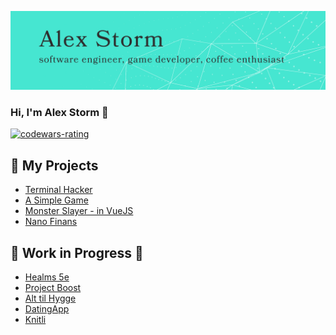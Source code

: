 ![githubreadmebanner](https://github.com/Stormeal/Stormeal/blob/main/img/cover.png?raw=true)
### Hi, I'm Alex Storm 👋
[![codewars-rating](https://www.codewars.com/users/Stormeal/badges/large)](https://www.codewars.com/users/Stormeal)

## 🚀 My Projects
- [Terminal Hacker](https://github.com/Stormeal/Terminal_Hacker)
- [A Simple Game](https://github.com/Stormeal/A-Simple-Game)
- [Monster Slayer - in VueJS](https://github.com/Stormeal/MonsterSlayer/tree/master)
- [Nano Finans](https://github.com/Stormeal/Nanofinans)

## 🚧 Work in Progress 🚧
- [Healms 5e](https://github.com/Stormeal/Healms-5e)
- [Project Boost](https://github.com/Stormeal/Project_Boost)
- [Alt til Hygge](https://github.com/Stormeal/AltTilHygge-front)
- [DatingApp](https://github.com/Stormeal/DatingApp)
- [Knitli](https://github.com/Stormeal/Knitli)
<!--
**Stormeal/Stormeal** is a ✨ _special_ ✨ repository because its `README.md` (this file) appears on your GitHub profile.

Here are some ideas to get you started:

- 🔭 I’m currently working on ...
- 🌱 I’m currently learning ...
- 👯 I’m looking to collaborate on ...
- 🤔 I’m looking for help with ...
- 💬 Ask me about ...
- 📫 How to reach me: ...
- 😄 Pronouns: ...
- ⚡ Fun fact: ...
-->
